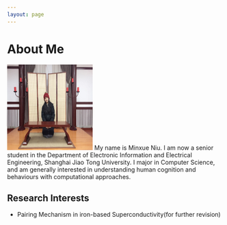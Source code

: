 ```yaml
---
layout: page
---
```


# About Me

<img src="/images/sandy.JPG" class="floatpic" width="200" height="200">
My name is Minxue Niu.  I am now a senior student in the Department of Electronic Information and Electrical Engineering, Shanghai Jiao Tong University.
I major in Computer Science, and am generally interested in understanding human cognition and behaviours with computational approaches.

## Research Interests

- Pairing Mechanism in iron-based Superconductivity(for further revision)



